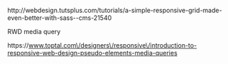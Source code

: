 http:\/\/webdesign.tutsplus.com\/tutorials\/a-simple-responsive-grid-made-even-better-with-sass--cms-21540



RWD media query

https:\/\/www.toptal.com\/designers\/responsive\/introduction-to-responsive-web-design-pseudo-elements-media-queries

